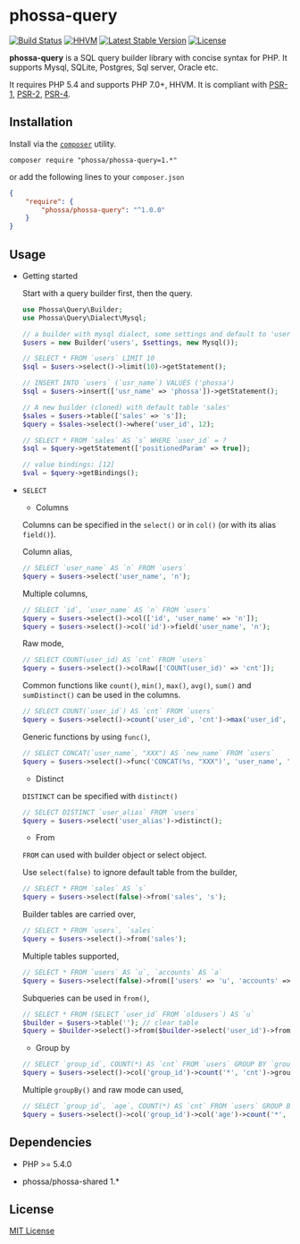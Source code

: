 # phossa-query
[![Build Status](https://travis-ci.org/phossa/phossa-query.svg?branch=master)](https://travis-ci.org/phossa/phossa-query)
[![HHVM](https://img.shields.io/hhvm/phossa/phossa-query.svg?style=flat)](http://hhvm.h4cc.de/package/phossa/phossa-query)
[![Latest Stable Version](https://img.shields.io/packagist/vpre/phossa/phossa-query.svg?style=flat)](https://packagist.org/packages/phossa/phossa-query)
[![License](https://poser.pugx.org/phossa/phossa-query/license)](http://mit-license.org/)

**phossa-query** is a SQL query builder library with concise syntax for PHP.
It supports Mysql, SQLite, Postgres, Sql server, Oracle etc.

It requires PHP 5.4 and supports PHP 7.0+, HHVM. It is compliant with
[PSR-1][PSR-1], [PSR-2][PSR-2], [PSR-4][PSR-4].

[PSR-1]: http://www.php-fig.org/psr/psr-1/ "PSR-1: Basic Coding Standard"
[PSR-2]: http://www.php-fig.org/psr/psr-2/ "PSR-2: Coding Style Guide"
[PSR-4]: http://www.php-fig.org/psr/psr-4/ "PSR-4: Autoloader"

Installation
---

Install via the [`composer`](https://getcomposer.org/) utility.

```
composer require "phossa/phossa-query=1.*"
```

or add the following lines to your `composer.json`

```json
{
    "require": {
        "phossa/phossa-query": "^1.0.0"
    }
}
```

Usage
---

- Getting started

  Start with a query builder first, then the query.

  ```php
  use Phossa\Query\Builder;
  use Phossa\Query\Dialect\Mysql;

  // a builder with mysql dialect, some settings and default to 'users' table
  $users = new Builder('users', $settings, new Mysql());

  // SELECT * FROM `users` LIMIT 10
  $sql = $users->select()->limit(10)->getStatement();

  // INSERT INTO `users` (`usr_name`) VALUES ('phossa')
  $sql = $users->insert(['usr_name' => 'phossa'])->getStatement();

  // A new builder (cloned) with default table 'sales'
  $sales = $users->table(['sales' => 's']);
  $query = $sales->select()->where('user_id', 12);

  // SELECT * FROM `sales` AS `s` WHERE `user_id` = ?
  $sql = $query->getStatement(['positionedParam' => true]);

  // value bindings: [12]
  $val = $query->getBindings();
  ```

- `SELECT`

  - Columns

  Columns can be specified in the `select()` or in `col()` (or with its
  alias `field()`).

  Column alias,

  ```php
  // SELECT `user_name` AS `n` FROM `users`
  $query = $users->select('user_name', 'n');
  ```

  Multiple columns,

  ```php
  // SELECT `id`, `user_name` AS `n` FROM `users`
  $query = $users->select()->col(['id', 'user_name' => 'n']);
  $query = $users->select()->col('id')->field('user_name', 'n');
  ```

  Raw mode,

  ```php
  // SELECT COUNT(user_id) AS `cnt` FROM `users`
  $query = $users->select()->colRaw(['COUNT(user_id)' => 'cnt']);
  ```

  Common functions like `count()`, `min()`, `max()`, `avg()`, `sum()` and
  `sumDistinct()` can be used in the columns.

  ```php
  // SELECT COUNT(`user_id`) AS `cnt` FROM `users`
  $query = $users->select()->count('user_id', 'cnt')->max('user_id', 'max_id');
  ```

  Generic functions by using `func()`,

  ```php
  // SELECT CONCAT(`user_name`, "XXX") AS `new_name` FROM `users`
  $query = $users->select()->func('CONCAT(%s, "XXX")', 'user_name', 'new_name');
  ```

  - Distinct

  `DISTINCT` can be specified with `distinct()`

  ```php
  // SELECT DISTINCT `user_alias` FROM `users`
  $query = $users->select('user_alias')->distinct();
  ```

  - From

  `FROM` can used with builder object or select object.

  Use `select(false)` to ignore default table from the builder,

  ```php
  // SELECT * FROM `sales` AS `s`
  $query = $users->select(false)->from('sales', 's');
  ```

  Builder tables are carried over,

  ```php
  // SELECT * FROM `users`, `sales`
  $query = $users->select()->from('sales');
  ```

  Multiple tables supported,

  ```php
  // SELECT * FROM `users` AS `u`, `accounts` AS `a`
  $query = $users->select(false)->from(['users' => 'u', 'accounts' => 'a']);
  ```

  Subqueries can be used in `from()`,

  ```php
  // SELECT * FROM (SELECT `user_id` FROM `oldusers`) AS `u`
  $builder = $users->table(''); // clear table
  $query = $builder->select()->from($builder->select('user_id')->from('oldusers'), 'u');
  ```

  - Group by

  ```php
  // SELECT `group_id`, COUNT(*) AS `cnt` FROM `users` GROUP BY `group_id`
  $query = $users->select()->col('group_id')->count('*', 'cnt')->groupBy('group_id');
  ```

  Multiple `groupBy()` and raw mode can used,

  ```php
  // SELECT `group_id`, `age`, COUNT(*) AS `cnt` FROM `users` GROUP BY `group_id`, age ASC
  $query = $users->select()->col('group_id')->col('age')->count('*', 'cnt')->groupBy('group_id')->groupByRaw('age ASC')
  ```

Dependencies
---

- PHP >= 5.4.0

- phossa/phossa-shared 1.*

License
---

[MIT License](http://mit-license.org/)
